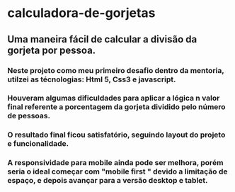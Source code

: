 # calculadora-de-gorjetas
## Uma maneira fácil de calcular a divisão da gorjeta por pessoa.

### Neste projeto como meu primeiro desafio dentro da mentoria, utilzei as técnologias: Html 5, Css3 e javascript.

### Houveram algumas dificuldades para aplicar a lógica n valor final referente a porcentagem  da gorjeta dividido pelo número de pessoas. 

### O resultado final ficou satisfatório,  seguindo layout do projeto e funcionalidade. 

### A responsividade para mobile ainda pode ser melhora,  porém seria o ideal começar com "mobile first " devido a limitação de espaço,  e depois avançar para a versão desktop e tablet.




